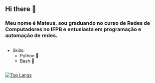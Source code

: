 ## Hi there 👋
### Meu nome é Mateus, sou graduando no curso de Redes de Computadores no IFPB e entusiasta em programação e automação de redes.

## 
- Skills:
  - Python :snake:
  - Bash :penguin:

## 
[![Top Langs](https://github-readme-stats.vercel.app/api/top-langs/?username=Mateus-Mota)](https://github.com/anuraghazra/github-readme-stats)
